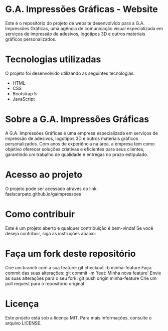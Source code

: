 # G.A. Impressões Gráficas - Website
Este é o repositório do projeto de website desenvolvido para a G.A. Impressões Gráficas, uma agência de comunicação visual especializada em serviços de impressão de adesivos, logotipos 3D e outros materiais gráficos personalizados.

# Tecnologias utilizadas
O projeto foi desenvolvido utilizando as seguintes tecnologias:

- HTML
- CSS
- Bootstrap 5
- JavaScript

# Sobre a G.A. Impressões Gráficas
A G.A. Impressões Gráficas é uma empresa especializada em serviços de impressão de adesivos, logotipos 3D e outros materiais gráficos personalizados. Com anos de experiência na área, a empresa tem como objetivo oferecer soluções criativas e eficientes para seus clientes, garantindo um trabalho de qualidade e entregas no prazo estipulado.

# Acesso ao projeto
O projeto pode ser acessado através do link: faelscarpato.github.io/gaimpressoes

# Como contribuir
Este é um projeto aberto e qualquer contribuição é bem-vinda! Se você deseja contribuir, siga as instruções abaixo:

# Faça um fork deste repositório

Crie um branch com a sua feature: git checkout -b minha-feature
Faça commit das suas alterações: git commit -m 'feat: Minha nova feature'
Envie as suas alterações para o seu fork: git push origin minha-feature
Crie um pull request para o repositório original

# Licença
Este projeto está sob a licença MIT. Para mais informações, consulte o arquivo LICENSE.



